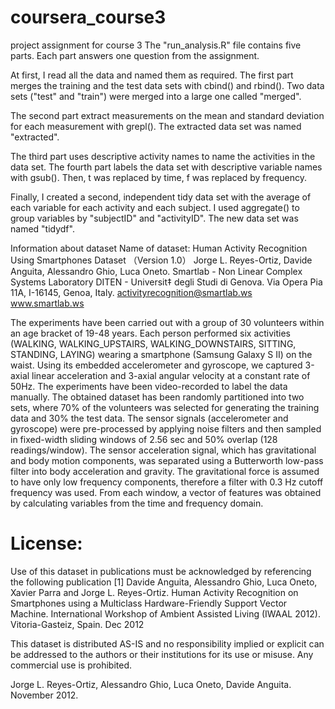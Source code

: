 # coursera_course3
project assignment for course 3
The "run_analysis.R" file contains five parts. Each part answers one question from the assignment.

At first, I read all the data and named them as required. 
The first part merges the training and the test data sets with cbind() and rbind().
Two data sets ("test" and "train") were merged into a large one called "merged". 

The second part extract measurements on the mean and standard deviation for each measurement with grepl().
The extracted data set was named "extracted".

The third part uses descriptive activity names to name the activities in the data set.
The fourth part labels the data set with descriptive variable names with gsub(). Then, t was replaced by time, f was replaced by frequency.

Finally, I created a second, independent tidy data set with the average of each variable for each activity and each subject. 
I used aggregate() to group variables by "subjectID" and "activityID". 
The new data set was named "tidydf".

Information about dataset 
Name of dataset: Human Activity Recognition Using Smartphones Dataset （Version 1.0）
Jorge L. Reyes-Ortiz, Davide Anguita, Alessandro Ghio, Luca Oneto.
Smartlab - Non Linear Complex Systems Laboratory
DITEN - Universit‡ degli Studi di Genova.
Via Opera Pia 11A, I-16145, Genoa, Italy.
activityrecognition@smartlab.ws
www.smartlab.ws

The experiments have been carried out with a group of 30 volunteers within an age bracket of 19-48 years. Each person performed six activities (WALKING, WALKING_UPSTAIRS, WALKING_DOWNSTAIRS, SITTING, STANDING, LAYING) wearing a smartphone (Samsung Galaxy S II) on the waist. Using its embedded accelerometer and gyroscope, we captured 3-axial linear acceleration and 3-axial angular velocity at a constant rate of 50Hz. The experiments have been video-recorded to label the data manually. The obtained dataset has been randomly partitioned into two sets, where 70% of the volunteers was selected for generating the training data and 30% the test data. 
The sensor signals (accelerometer and gyroscope) were pre-processed by applying noise filters and then sampled in fixed-width sliding windows of 2.56 sec and 50% overlap (128 readings/window). The sensor acceleration signal, which has gravitational and body motion components, was separated using a Butterworth low-pass filter into body acceleration and gravity. The gravitational force is assumed to have only low frequency components, therefore a filter with 0.3 Hz cutoff frequency was used. From each window, a vector of features was obtained by calculating variables from the time and frequency domain.

License:
========
Use of this dataset in publications must be acknowledged by referencing the following publication 
[1] Davide Anguita, Alessandro Ghio, Luca Oneto, Xavier Parra and Jorge L. Reyes-Ortiz. Human Activity Recognition on Smartphones using a Multiclass Hardware-Friendly Support Vector Machine. International Workshop of Ambient Assisted Living (IWAAL 2012). Vitoria-Gasteiz, Spain. Dec 2012

This dataset is distributed AS-IS and no responsibility implied or explicit can be addressed to the authors or their institutions for its use or misuse. Any commercial use is prohibited.

Jorge L. Reyes-Ortiz, Alessandro Ghio, Luca Oneto, Davide Anguita. November 2012.
